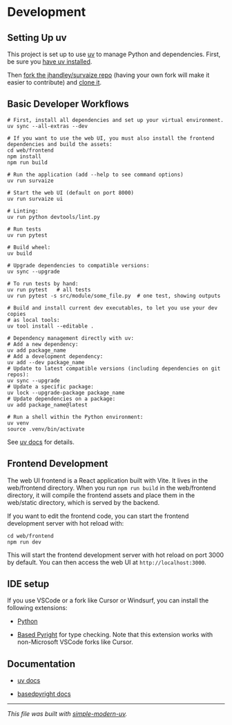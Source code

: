 # Development

## Setting Up uv

This project is set up to use [uv](https://docs.astral.sh/uv/) to manage Python and
dependencies. First, be sure you
[have uv installed](https://docs.astral.sh/uv/getting-started/installation/).

Then [fork the jhandley/survaize
repo](https://github.com/jhandley/survaize/fork) (having your own
fork will make it easier to contribute) and
[clone it](https://docs.github.com/en/repositories/creating-and-managing-repositories/cloning-a-repository).

## Basic Developer Workflows


```shell
# First, install all dependencies and set up your virtual environment.
uv sync --all-extras --dev

# If you want to use the web UI, you must also install the frontend dependencies and build the assets:
cd web/frontend
npm install
npm run build

# Run the application (add --help to see command options)
uv run survaize

# Start the web UI (default on port 8000)
uv run survaize ui

# Linting:
uv run python devtools/lint.py

# Run tests
uv run pytest

# Build wheel:
uv build

# Upgrade dependencies to compatible versions:
uv sync --upgrade

# To run tests by hand:
uv run pytest   # all tests
uv run pytest -s src/module/some_file.py  # one test, showing outputs

# Build and install current dev executables, to let you use your dev copies
# as local tools:
uv tool install --editable .

# Dependency management directly with uv:
# Add a new dependency:
uv add package_name
# Add a development dependency:
uv add --dev package_name
# Update to latest compatible versions (including dependencies on git repos):
uv sync --upgrade
# Update a specific package:
uv lock --upgrade-package package_name
# Update dependencies on a package:
uv add package_name@latest

# Run a shell within the Python environment:
uv venv
source .venv/bin/activate
```

See [uv docs](https://docs.astral.sh/uv/) for details.

## Frontend Development

The web UI frontend is a React application built with Vite. It lives in the web/frontend
directory. When you run `npm run build` in the web/frontend directory, it will compile the
frontend assets and place them in the web/static directory, which is served by the backend.

If you want to edit the frontend code, you can start the frontend development server with hot 
reload with:

```shell
cd web/frontend
npm run dev
```

This will start the frontend development server with hot reload on port 3000 by default. You can then
access the web UI at `http://localhost:3000`.


## IDE setup

If you use VSCode or a fork like Cursor or Windsurf, you can install the following
extensions:

- [Python](https://marketplace.visualstudio.com/items?itemName=ms-python.python)

- [Based Pyright](https://marketplace.visualstudio.com/items?itemName=detachhead.basedpyright)
  for type checking. Note that this extension works with non-Microsoft VSCode forks like
  Cursor.

## Documentation

- [uv docs](https://docs.astral.sh/uv/)

- [basedpyright docs](https://docs.basedpyright.com/latest/)

* * *

*This file was built with
[simple-modern-uv](https://github.com/jlevy/simple-modern-uv).*
